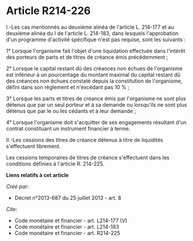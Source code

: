 # Article R214-226

I.-Les cas mentionnés au deuxième alinéa de l'article L. 214-177 et au deuxième alinéa du I de l'article L. 214-183, dans
lesquels l'approbation d'un programme d'activité spécifique n'est pas requise, sont les suivants : 

1° Lorsque l'organisme fait l'objet d'une liquidation effectuée dans l'intérêt des porteurs de parts et de titres de créance
émis précédemment ; 

2° Lorsque le capital restant dû des créances non échues de l'organisme est inférieur à un pourcentage du montant maximal du
capital restant dû des créances non échues constaté depuis la constitution de l'organisme, défini dans son règlement et
n'excédant pas 10 % ; 

3° Lorsque les parts et titres de créance émis par l'organisme ne sont plus détenus que par un seul porteur et à sa demande
ou lorsqu'ils ne sont plus détenus que par le ou les cédants et à leur demande ; 

4° Lorsque l'organisme doit s'acquitter de ses engagements résultant d'un contrat constituant un instrument financier à
terme. 

II.-Les cessions des titres de créance détenus à titre de liquidités s'effectuent librement. 

Les cessions temporaires de titres de créance s'effectuent dans les conditions définies à l'article R. 214-225.

**Liens relatifs à cet article**

_Créé par_:

  - Décret n°2013-687 du 25 juillet 2013 - art. 8

_Cite_:

  - Code monétaire et financier - art. L214-177 (V)
  - Code monétaire et financier - art. L214-183
  - Code monétaire et financier - art. R214-225
